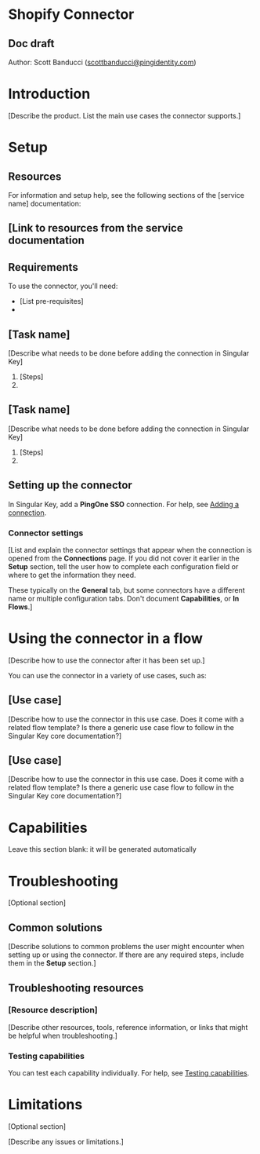 # Shopify Connector


## Doc draft

Author: Scott Banducci (scottbanducci@pingidentity.com)


# Introduction

[Describe the product. List the main use cases the connector supports.]


# Setup


## Resources

For information and setup help, see the following sections of the [service name] documentation:


## [Link to resources from the service documentation


## Requirements

To use the connector, you'll need:



* [List pre-requisites]
* 


## [Task name]

[Describe what needs to be done before adding the connection in Singular Key]



1. [Steps]
2. 


## [Task name]

[Describe what needs to be done before adding the connection in Singular Key]



1. [Steps]
2. 


## Setting up the connector

In Singular Key, add a **PingOne SSO** connection. For help, see [Adding a connection](https://docs.google.com/document/d/1Sc9tD5tn9dl79qOWup0k3eKk5hrNVI8lZPAdm8loeiA/edit#).


### Connector settings

[List and explain the connector settings that appear when the connection is opened from the **Connections** page. If you did not cover it earlier in the **Setup** section, tell the user how to complete each configuration field or where to get the information they need.

These typically on the **General** tab, but some connectors have a different name or multiple configuration tabs. Don't document **Capabilities**, or **In Flows**.]


# Using the connector in a flow

[Describe how to use the connector after it has been set up.]

You can use the connector in a variety of use cases, such as:


## [Use case]

[Describe how to use the connector in this use case. Does it come with a related flow template? Is there a generic use case flow to follow in the Singular Key core documentation?]


## [Use case]

[Describe how to use the connector in this use case. Does it come with a related flow template? Is there a generic use case flow to follow in the Singular Key core documentation?]


# Capabilities

Leave this section blank: it will be generated automatically


# Troubleshooting

[Optional section]


## Common solutions

[Describe solutions to common problems the user might encounter when setting up or using the connector. If there are any required steps, include them in the **Setup** section.]


## Troubleshooting resources


### [Resource description]

[Describe other resources, tools, reference information, or links that might be helpful when troubleshooting.]


### Testing capabilities

You can test each capability individually. For help, see [Testing capabilities](https://docs.google.com/document/d/1Sc9tD5tn9dl79qOWup0k3eKk5hrNVI8lZPAdm8loeiA/edit#).


# Limitations

[Optional section]

[Describe any issues or limitations.]

